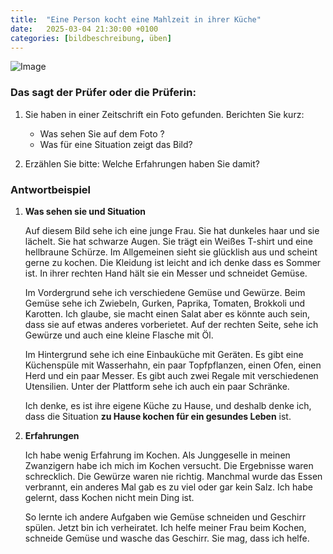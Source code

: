 ```yaml
---
title:  "Eine Person kocht eine Mahlzeit in ihrer Küche"
date:   2025-03-04 21:30:00 +0100
categories: [bildbeschreibung, üben]
---
```


![Image]({{site.baseurl}}/uploads/kocht-Mahlzeitkitchen.png)

### Das sagt der Prüfer oder die Prüferin: ###

1. Sie haben in einer Zeitschrift ein Foto gefunden. Berichten Sie kurz:
   - Was sehen Sie auf dem Foto ?
   - Was für eine Situation zeigt das Bild?

2. Erzählen Sie bitte: Welche Erfahrungen haben Sie damit?

### Antwortbeispiel ###

1. **Was sehen sie und Situation**

    Auf diesem Bild sehe ich eine junge Frau. Sie hat dunkeles haar und sie lächelt. Sie hat schwarze Augen. Sie trägt ein Weißes T-shirt und eine hellbraune Schürze. Im Allgemeinen sieht sie glücklish aus und scheint gerne zu kochen. Die Kleidung ist leicht and ich denke dass es Sommer ist. In ihrer rechten Hand hält sie ein Messer und schneidet Gemüse.

    Im Vordergrund sehe ich verschiedene Gemüse und Gewürze. Beim Gemüse sehe ich Zwiebeln, Gurken, Paprika, Tomaten, Brokkoli und Karotten. Ich glaube, sie macht einen Salat aber es könnte auch sein, dass sie auf etwas anderes vorberietet. Auf der rechten Seite, sehe ich Gewürze und auch eine kleine Flasche mit Öl.  

    Im Hintergrund sehe ich eine Einbauküche mit Geräten. Es gibt eine Küchenspüle mit Wasserhahn, ein paar Topfpflanzen, einen Ofen, einen Herd und ein paar Messer. Es gibt auch zwei Regale mit verschiedenen Utensilien. Unter der Plattform sehe ich auch ein paar Schränke.

    Ich denke, es ist ihre eigene Küche zu Hause, und deshalb denke ich, dass die Situation **zu Hause kochen für ein gesundes Leben** ist.

2. **Erfahrungen**

    Ich habe wenig Erfahrung im Kochen. Als Junggeselle in meinen Zwanzigern habe ich mich im Kochen versucht. Die Ergebnisse waren schrecklich. Die Gewürze waren nie richtig. Manchmal wurde das Essen verbrannt, ein anderes Mal gab es zu viel oder gar kein Salz. Ich habe gelernt, dass Kochen nicht mein Ding ist. 

    So lernte ich andere Aufgaben wie Gemüse schneiden und Geschirr spülen. Jetzt bin ich verheiratet. Ich helfe meiner Frau beim Kochen, schneide Gemüse und wasche das Geschirr. Sie mag, dass ich helfe. 




